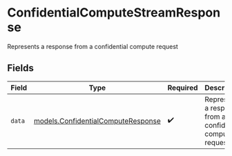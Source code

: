 # ConfidentialComputeStreamResponse

Represents a response from a confidential compute request


## Fields

| Field                                                                          | Type                                                                           | Required                                                                       | Description                                                                    |
| ------------------------------------------------------------------------------ | ------------------------------------------------------------------------------ | ------------------------------------------------------------------------------ | ------------------------------------------------------------------------------ |
| `data`                                                                         | [models.ConfidentialComputeResponse](../models/confidentialcomputeresponse.md) | :heavy_check_mark:                                                             | Represents a response from a confidential compute request                      |